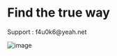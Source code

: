
<!DOCTYPE html>
<html lang="en">
  <head>
    <meta charset="UTF-8">
    <meta name="viewport" content="width=device-width, initial-scale=1">
    <title>awm98k.github.io</title>
    <link href="/assets/css/style.css?v=1de4e2626033da4f3d0a8a57d2f93d6b0b167268" rel="stylesheet">
  </head>
  <body>
    <div class="container markdown-body">
      <h1 id="find-the-true-way">Find the true way</h1>
<p>Support : f4u0k6@yeah.net</p>
    </div>
  </body>
  
![image](https://github.com/awm98k/possd/blob/master/Icon%402x.png) 
</html>
